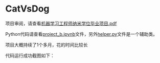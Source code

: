 # CatVsDog

项目审阅，请查看[机器学习工程师纳米学位毕业项目.pdf](https://github.com/boybeak/CatVsDog/blob/master/%E6%9C%BA%E5%99%A8%E5%AD%A6%E4%B9%A0%E5%B7%A5%E7%A8%8B%E5%B8%88%E7%BA%B3%E7%B1%B3%E5%AD%A6%E4%BD%8D%E6%AF%95%E4%B8%9A%E9%A1%B9%E7%9B%AE.pdf)

Python代码请查看[project_b.ipynb](https://github.com/boybeak/CatVsDog/blob/master/project_b.ipynb)文件，另外[helper.py](https://github.com/boybeak/CatVsDog/blob/master/helper.py)文件是一个辅助类。

项目大概持续了1个多月，花的时间比较长

代码运行成功截图如下：


